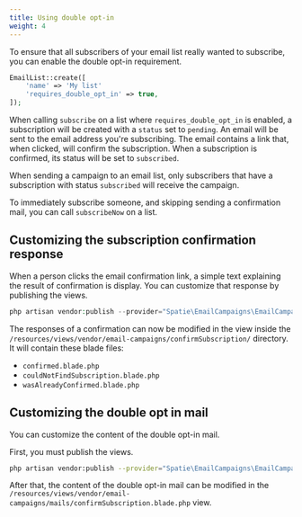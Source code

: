 ```yaml
---
title: Using double opt-in
weight: 4
---
```


To ensure that all subscribers of your email list really wanted to subscribe, you can enable the double opt-in requirement. 

```php
EmailList::create([
    'name' => 'My list'
    'requires_double_opt_in' => true,
]);
```

When calling `subscribe` on a list where `requires_double_opt_in` is enabled, a subscription will be created with a `status` set to `pending`. An email will be sent to the email address you're subscribing. The email contains a link that, when clicked, will confirm the subscription. When a subscription is confirmed, its status will be set to `subscribed`.

When sending a campaign to an email list, only subscribers that have a subscription with status `subscribed` will receive the campaign.

To immediately subscribe someone, and skipping sending a confirmation mail, you can call `subscribeNow` on a list.

## Customizing the subscription confirmation response

When a person clicks the email confirmation link, a simple text explaining the result of confirmation is display. You can customize that response by publishing the views.

```php
php artisan vendor:publish --provider="Spatie\EmailCampaigns\EmailCampaignsServiceProvider" --tag="views"
```

The responses of a confirmation can now be modified in the view inside the `/resources/views/vendor/email-campaigns/confirmSubscription/` directory. It will contain these blade files:

- `confirmed.blade.php`
- `couldNotFindSubscription.blade.php`
- `wasAlreadyConfirmed.blade.php`

## Customizing the double opt in mail

You can customize the content of the double opt-in mail.

First, you must publish the views.

```bash
php artisan vendor:publish --provider="Spatie\EmailCampaigns\EmailCampaignsServiceProvider" --tag="views"
```

After that, the content of the double opt-in mail can be modified in the `/resources/views/vendor/email-campaigns/mails/confirmSubscription.blade.php` view.
